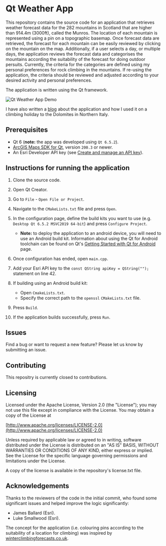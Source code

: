 # Qt Weather App

This repository contains the source code for an application that retrieves weather forecast data for the 282 mountains in Scotland that are higher than 914.4m (3000ft), called the Munros. The location of each mountain is represented using a pin on a topographic basemap. Once forecast data are retrieved, the forecast for each mountain can be easily reviewed by clicking on the mountain on the map. Additionally, if a user selects a day, or multiple days, the application reviews the forecast data and categorises the mountains according the suitability of the forecast for doing outdoor persuits. Currently, the criteria for the categories are defined using my personal preferences for rock climbing in the mountains. If re-using the application, the criteria should be reviewed and adjusted according to your desired activity and personal preferences.

The application is written using the Qt framework.

![Qt Weather App Demo](AppDemo.gif)

I have also written a [blog](https://www.esri.com/arcgis-blog/products/sdk-qt/developers/creating-app-to-identify-climbing-locations-using-weather-api/) about the application and how I used it on a climbing holiday to the Dolomites in Northern Italy.

## Prerequisites

- Qt 6 (**note:** the app was developed using `Qt 6.5.2`).
- [ArcGIS Maps SDK for Qt](https://developers.arcgis.com/qt/), version `200.3` or newer.
- An Esri Developer API key (see [Create and manage an API key](https://developers.arcgis.com/documentation/mapping-apis-and-services/security/tutorials/create-and-manage-an-api-key/)).

## Instructions for running the application

1. Clone the source code.
2. Open Qt Creator.
3. Go to `File` - `Open File or Project`.
4. Navigate to the `CMakeLists.txt` file and press `Open`.
5. In the configuration page, define the build kits you want to use (e.g. `Desktop Qt 6.5.2 MSVC2019 64-bit`) and press `Configure Project`.

    - **Note:** to deploy the application to an android device, you will need to use an Android build kit. Information about using the Qt for Android toolchain can be found on Qt's [Getting Started with Qt for Android](https://doc.qt.io/qt-6/android-getting-started.html) page.

6. Once configuration has ended, open `main.cpp`.
7. Add your Esri API key to the `const QString apiKey = QString("");` statement on line 42.
8. If building using an Android build kit:

    - Open `CmakeLists.txt`.
    - Specify the correct path to the `openssl` `CMakeLists.txt` file.

9. Press `Build`.
10. If the application builds successfully, press `Run`.

## Issues

Find a bug or want to request a new feature? Please let us know by submitting an issue.

## Contributing

This repositry is currently closed to contributions.

## Licensing

Licensed under the Apache License, Version 2.0 (the "License"); you may not use this file except in compliance with the License. You may obtain a copy of the License at

[http://www.apache.org/licenses/LICENSE-2.0](http://www.apache.org/licenses/LICENSE-2.0)

Unless required by applicable law or agreed to in writing, software distributed under the License is distributed on an "AS IS" BASIS, WITHOUT WARRANTIES OR CONDITIONS OF ANY KIND, either express or implied. See the License for the specific language governing permissions and limitations under the License.

A copy of the license is available in the repository's license.txt file.

## Acknowledgements

Thanks to the reviewers of the code in the initial commit, who found some significant issues and helped improve the logic significantly:

- James Ballard (Esri).
- Luke Smallwood (Esri).

The concept for the application (i.e. colouring pins according to the suitability of a location for climbing) was inspired by [winterclimbingforecasts.co.uk](https://www.winterclimbingforecasts.co.uk/).
